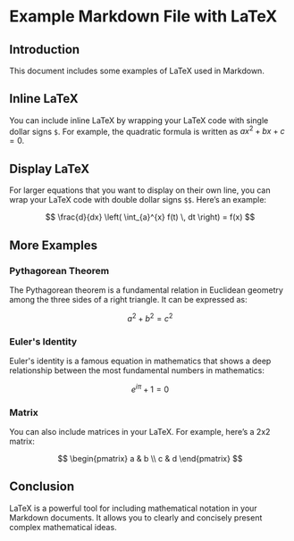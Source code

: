 # Example Markdown File with LaTeX

## Introduction

This document includes some examples of LaTeX used in Markdown.

## Inline LaTeX

You can include inline LaTeX by wrapping your LaTeX code with single dollar signs `$`. For example, the quadratic formula is written as $ax^2 + bx + c = 0$.

## Display LaTeX

For larger equations that you want to display on their own line, you can wrap your LaTeX code with double dollar signs `$$`. Here’s an example:

$$
\frac{d}{dx} \left( \int_{a}^{x} f(t) \, dt \right) = f(x)
$$

## More Examples

### Pythagorean Theorem

The Pythagorean theorem is a fundamental relation in Euclidean geometry among the three sides of a right triangle. It can be expressed as:

$$
a^2 + b^2 = c^2
$$

### Euler's Identity

Euler's identity is a famous equation in mathematics that shows a deep relationship between the most fundamental numbers in mathematics:

$$
e^{i\pi} + 1 = 0
$$

### Matrix

You can also include matrices in your LaTeX. For example, here’s a 2x2 matrix:

$$
\begin{pmatrix}
a & b \\
c & d
\end{pmatrix}
$$

## Conclusion

LaTeX is a powerful tool for including mathematical notation in your Markdown documents. It allows you to clearly and concisely present complex mathematical ideas.
